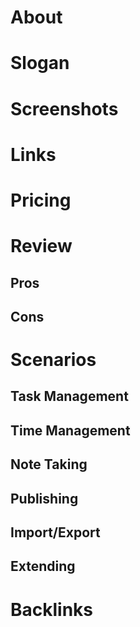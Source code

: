# About

<!-- brief description -->

# Slogan

<!-- > slogan from website, if available -->

# Screenshots

<!-- upload somewhere and reference here -->

<!-- ![](https://foo.com/screenshot.png) -->

# Links

<!-- - Main site: (site url) -->
<!-- - Twitter: (twitter account) -->

# Pricing

<!-- (pricing plans, eg) -->

<!-- - Basic: Free -->
<!-- - Paid: $5/mo -->

# Review

<!-- optional review and pros/cons -->

## Pros

<!-- list of pros -->

## Cons

<!-- list of cons -->

# Scenarios

## Task Management

<!-- how to manage tasks -->

## Time Management

<!-- how to manage time -->

## Note Taking

<!-- how to take notes -->

## Publishing

<!-- how to publish info -->

## Import/Export

<!-- how to import/export -->

## Extending

<!-- how to extend, make plugins, etc -->

# Backlinks

<!-- list of links to short youtube tutorials, blog posts, etc -->
<!-- also quotes and testimonials, eg twitter mini reviews -->
